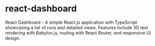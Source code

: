 # react-dashboard
React Dashboard - A simple React.js application with TypeScript showcasing a list of runs and detailed views. Features include 3D text rendering with Babylon.js, routing with React Router, and responsive UI design.
